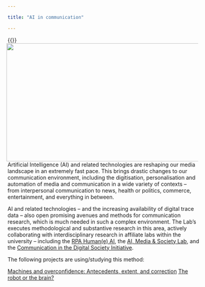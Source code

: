 ```yaml
---

title: "AI in communication"

---
```



{{<img align="left" width="944" height="310" src="../profile_pic/ai.gif" style="float: right;">}}

Artificial Intelligence (AI) and related technologies are reshaping our media landscape in an extremely fast pace. This brings drastic changes to our communication environment, including the digitisation, personalisation and automation of media and communication in a wide variety of contexts – from interpersonal communication to news, health or politics, commerce, entertainment, and everything in between.

AI and related technologies – and the increasing availability of digital trace data – also open promising avenues and methods for communication research, which is much needed in such a complex environment. The Lab’s executes methodological and substantive research in this area, actively collaborating with interdisciplinary research in affiliate labs within the university – including the [RPA Human(e) AI](https://humane-ai.nl/), the [AI, Media & Society Lab](https://www.aim4dem.nl/), and the [Communication in the Digital Society Initiative](https://www.uva.nl/en/about-the-uva/organisation/faculties/faculty-of-social-and-behavioural-sciences/communication-in-the-digital-society/communication-in-the-digital-society.html).


The following projects are using/studying this method:


[Machines and overconfidence: Antecedents, extent, and correction](https://digicomlab.github.io/seedfunding/3_2022_Shaikh/)
[The robot or the brain?](https://digicomlab.github.io/seedfunding/3_2022_Lock)

